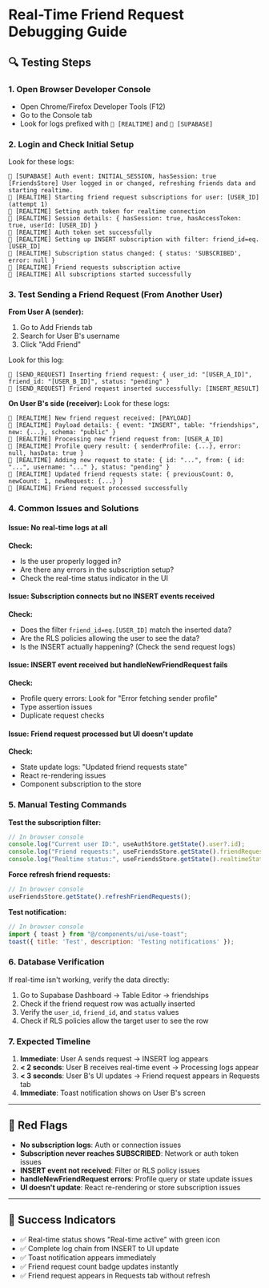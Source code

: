 # Real-Time Friend Request Debugging Guide

## 🔍 Testing Steps

### 1. Open Browser Developer Console
- Open Chrome/Firefox Developer Tools (F12)
- Go to the Console tab
- Look for logs prefixed with `🔄 [REALTIME]` and `🔌 [SUPABASE]`

### 2. Login and Check Initial Setup
Look for these logs:
```
🔌 [SUPABASE] Auth event: INITIAL_SESSION, hasSession: true
[FriendsStore] User logged in or changed, refreshing friends data and starting realtime.
🔄 [REALTIME] Starting friend request subscriptions for user: [USER_ID] (attempt 1)
🔄 [REALTIME] Setting auth token for realtime connection
🔄 [REALTIME] Session details: { hasSession: true, hasAccessToken: true, userId: [USER_ID] }
🔄 [REALTIME] Auth token set successfully
🔄 [REALTIME] Setting up INSERT subscription with filter: friend_id=eq.[USER_ID]
🔄 [REALTIME] Subscription status changed: { status: 'SUBSCRIBED', error: null }
🔄 [REALTIME] Friend requests subscription active
🔄 [REALTIME] All subscriptions started successfully
```

### 3. Test Sending a Friend Request (From Another User)
**From User A (sender):**
1. Go to Add Friends tab
2. Search for User B's username
3. Click "Add Friend"

Look for this log:
```
🔄 [SEND_REQUEST] Inserting friend request: { user_id: "[USER_A_ID]", friend_id: "[USER_B_ID]", status: "pending" }
🔄 [SEND_REQUEST] Friend request inserted successfully: [INSERT_RESULT]
```

**On User B's side (receiver):**
Look for these logs:
```
🔄 [REALTIME] New friend request received: [PAYLOAD]
🔄 [REALTIME] Payload details: { event: "INSERT", table: "friendships", new: {...}, schema: "public" }
🔄 [REALTIME] Processing new friend request from: [USER_A_ID]
🔄 [REALTIME] Profile query result: { senderProfile: {...}, error: null, hasData: true }
🔄 [REALTIME] Adding new request to state: { id: "...", from: { id: "...", username: "..." }, status: "pending" }
🔄 [REALTIME] Updated friend requests state: { previousCount: 0, newCount: 1, newRequest: {...} }
🔄 [REALTIME] Friend request processed successfully
```

### 4. Common Issues and Solutions

#### Issue: No real-time logs at all
**Check:**
- Is the user properly logged in?
- Are there any errors in the subscription setup?
- Check the real-time status indicator in the UI

#### Issue: Subscription connects but no INSERT events received
**Check:**
- Does the filter `friend_id=eq.[USER_ID]` match the inserted data?
- Are the RLS policies allowing the user to see the data?
- Is the INSERT actually happening? (Check the send request logs)

#### Issue: INSERT event received but handleNewFriendRequest fails
**Check:**
- Profile query errors: Look for "Error fetching sender profile"
- Type assertion issues
- Duplicate request checks

#### Issue: Friend request processed but UI doesn't update
**Check:**
- State update logs: "Updated friend requests state"
- React re-rendering issues
- Component subscription to the store

### 5. Manual Testing Commands

**Test the subscription filter:**
```javascript
// In browser console
console.log("Current user ID:", useAuthStore.getState().user?.id);
console.log("Friend requests:", useFriendsStore.getState().friendRequests);
console.log("Realtime status:", useFriendsStore.getState().realtimeStatus);
```

**Force refresh friend requests:**
```javascript
// In browser console
useFriendsStore.getState().refreshFriendRequests();
```

**Test notification:**
```javascript
// In browser console
import { toast } from "@/components/ui/use-toast";
toast({ title: 'Test', description: 'Testing notifications' });
```

### 6. Database Verification

If real-time isn't working, verify the data directly:

1. Go to Supabase Dashboard → Table Editor → friendships
2. Check if the friend request row was actually inserted
3. Verify the `user_id`, `friend_id`, and `status` values
4. Check if RLS policies allow the target user to see the row

### 7. Expected Timeline

1. **Immediate**: User A sends request → INSERT log appears
2. **< 2 seconds**: User B receives real-time event → Processing logs appear
3. **< 3 seconds**: User B's UI updates → Friend request appears in Requests tab
4. **Immediate**: Toast notification shows on User B's screen

---

## 🚨 Red Flags

- **No subscription logs**: Auth or connection issues
- **Subscription never reaches SUBSCRIBED**: Network or auth token issues  
- **INSERT event not received**: Filter or RLS policy issues
- **handleNewFriendRequest errors**: Profile query or state update issues
- **UI doesn't update**: React re-rendering or store subscription issues

---

## 🎯 Success Indicators

- ✅ Real-time status shows "Real-time active" with green icon
- ✅ Complete log chain from INSERT to UI update
- ✅ Toast notification appears immediately
- ✅ Friend request count badge updates instantly
- ✅ Friend request appears in Requests tab without refresh 